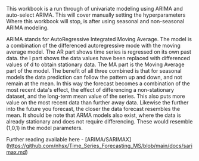 This workbook is a run through of univariate modeling using ARIMA and auto-select ARIMA. 
This will cover manually setting the hyperparameters Where this workbook will stop, is after using seasonal and non-seasonal ARIMA modeling.

ARIMA stands for AutoRegressive Integrated Moving Average. 
The model is a combination of the differenced autoregressive mode with the moving average model. 
The AR part shows time series is regressed on its own past data. the I part shows the data values have been replaced with differenced values of d to obtain stationary data. 
The MA part is the Moving Average part of the model. The benefit of all three combined is that for seasonal models the data prediction can follow the pattern up and down, and not remain at the mean. 
In this way the forecast becomes a combination of the most recent data's effect, the effect of differencing a non-stationary dataset, and the long-term mean value of the series. 
This also puts more value on the most recent data than further away data. Likewise the further into the future you forecast, the closer the data forecast resembles the mean. 
It should be note that ARMA models also exist, where the data is already stationary and does not require differencing. These would resemble (1,0,1) in the model parameters.

Further reading available here - [ARIMA/SARIMAX] (https://github.com/nhsx/Time_Series_Forecasting_MS/blob/main/docs/sarimax.md)
